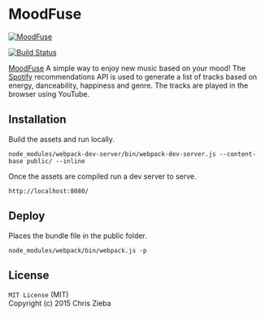 MoodFuse
=========

[![MoodFuse](https://pbs.twimg.com/profile_images/2995289769/2ece3a5c6f8eac2fd208b7c783117fe2_400x400.png)](https://moodfuse.com/)

[![Build Status](https://travis-ci.org/ChrisZieba/dodgercms.svg)](https://travis-ci.org/ChrisZieba/dodgercms)
 
[MoodFuse](https://moodfuse.com/) A simple way to enjoy new music based on your mood! The [Spotify](https://spotify.com/) recommendations API is used to generate a list of tracks based on energy, danceability, happiness and genre. The tracks are played in the browser using YouTube.

## Installation

Build the assets and run locally.

```
node_modules/webpack-dev-server/bin/webpack-dev-server.js --content-base public/ --inline
```

Once the assets are compiled run a dev server to serve.

```
http://localhost:8080/
```

## Deploy

Places the bundle file in  the public folder.

`
node_modules/webpack/bin/webpack.js -p
`

## License

`MIT License` (MIT)  
Copyright (c) 2015 Chris Zieba